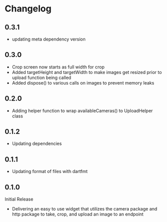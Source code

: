 # Changelog

## 0.3.1
- updating meta dependency version

## 0.3.0
- Crop screen now starts as full width for crop
- Added targetHeight and targetWidth to make images get resized prior to upload function being called
- Added dispose() to various calls on images to prevent memory leaks

## 0.2.0
- Adding helper function to wrap availableCameras() to UploadHelper class

## 0.1.2
- Updating dependencies

## 0.1.1
- Updating format of files with dartfmt

## 0.1.0
Initial Release
- Delivering an easy to use widget that utilizes the camera package and http package to take, crop, and upload an image to an endpoint
